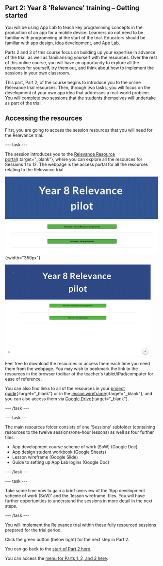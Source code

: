 ## Part 2: Year 8 'Relevance' training – Getting started
You will be using App Lab to teach key programming concepts in the production of an app for a mobile device. Learners do not need to be familiar with programming at the start of the trial. Educators should be familiar with app design, idea development, and App Lab. 

Parts 2 and 3 of this course focus on building up your expertise in advance of the trial, as well as familiarising yourself with the resources. Over the rest of this online course, you will have an opportunity to explore all the resources for yourself, try them out, and think about how to implement the sessions in your own classroom.

This part, Part 2, of the course begins to introduce you to the online Relevance trial resources. Then, through two tasks, you will focus on the development of your own app idea that addresses a real-world problem. You will complete two sessions that the students themselves will undertake as part of the trial. 

## Accessing the resources
First, you are going to access the session resources that you will need for the Relevance trial. 

--- task ---

The session introduces you to the [Relevance Resource portal](https://ncce.io/relevance-pilot){:target="_blank"}, where you can explore all the resources for Sessions 1 to 12. The webpage is the access portal for all the resources relating to the Relevance trial.

![Modelling access webpage](images/relevance-Webpage.png){:width="350px"}

![Modelling access webpage](images/relevance-WebpageAccess.gif)

Feel free to download the resources or access them each time you need them from the webpage. You may wish to bookmark the link to the resources in the browser toolbar of the teacher's tablet/iPad/computer for ease of reference. 

You can also find links to all of the resources in your [project guide](https://ncce.io/xiv8pO){:target="_blank"} or in the [lesson wireframe](https://ncce.io/4PM6um){:target="_blank"}, and you can also access them via [Google Drive](https://ncce.io/KNDNJR){:target="_blank"}.

--- /task ---

--- task ---

The main resources folder consists of one 'Sessions' subfolder (containing resources to the twelve sessions/one-hour lessons) as well as four further files: 
+ App development course scheme of work (SoW) (Google Doc)
+ App design student workbook (Google Sheets)
+ Lesson wireframe (Google Slide)
+ Guide to setting up App Lab logins (Google Doc)

--- /task ---

--- task ---

Take some time now to gain a brief overview of the 'App development scheme of work (SoW)' and the 'lesson wireframe' files. You will have further opportunities to understand the sessions in more detail in the next steps.

--- /task ---

You will implement the Relevance trial within these fully resourced sessions prepared for the trial period.

Click the green button (below right) for the next step in Part 2.

You can go back to the [start of Part 2 here](https://projects.raspberrypi.org/en/projects/Year8-RelevanceTraining-Part2-GBICi4).

You can access the [menu for Parts 1, 2, and 3 here](https://projects.raspberrypi.org/en/pathways/year8-relevancetraining-gbici4).
